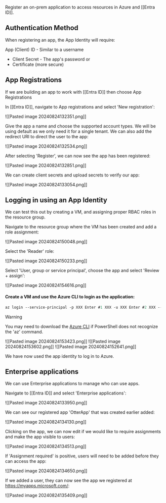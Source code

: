 Register an on-prem application to access resources in Azure and [[Entra ID]].


## Authentication Method

When registering an app, the App Identity will require:

App (Client) ID - Similar to a username

- Client Secret - The app's password
or 
- Certificate (more secure)

## App Registrations
If we are building an app to work with [[Entra ID]] then choose App Registrations

In [[Entra ID]], navigate to App registrations and select 'New registration':

![[Pasted image 20240824132351.png]]

Give the app a name and choose the supported account types. We will be using default as we only need it for a single tenant.
We can also add the redirect URI to direct the user to the app:

![[Pasted image 20240824132534.png]]

After selecting 'Register', we can now see the app has been registered:

![[Pasted image 20240824132851.png]]

We can create client secrets and upload secrets to verify our app:

![[Pasted image 20240824133054.png]]

## Logging in using an App Identity
We can test this out by creating a VM, and assigning proper RBAC roles in the resource group.

Navigate to the resource group where the VM has been created and add a role assignment:

![[Pasted image 20240824150048.png]]

Select the 'Reader' role:

![[Pasted image 20240824150233.png]]

Select 'User, group or service principal', choose the app and select 'Review + assign':

![[Pasted image 20240824154616.png]]

#### Create a VM and use the Azure CLI to login as the application:

```ps
az login --service-principal -p XXX Enter #1 XXX -u XXX Enter #2 XXX --tenant XXX Enter #3 XXX
```

>[!warning]
>You may need to download the [Azure CLI](https://learn.microsoft.com/en-us/cli/azure/install-azure-cli-windows?view=azure-cli-latest&tabs=azure-cli) if PowerShell does not recognize the 'az' command.

![[Pasted image 20240824153423.png]]
![[Pasted image 20240824153602.png]]
![[Pasted image 20240824152641.png]]

We have now used the app identity to log in to Azure.
## Enterprise applications
We can use Enterprise applications to manage who can use apps.

Navigate to [[Entra ID]] and select 'Enterprise applications':

![[Pasted image 20240824133950.png]]

We can see our registered app 'OtterApp' that was created earlier added:

![[Pasted image 20240824134130.png]]

Clicking on the app, we can now edit if we would like to require assignments and make the app visible to users:

![[Pasted image 20240824134513.png]]

If 'Assignment required' is positive, users will need to be added before they can access the app:

![[Pasted image 20240824134650.png]]

If we added a user, they can now see the app we registered at https://myapps.microsoft.com/:

![[Pasted image 20240824135409.png]]